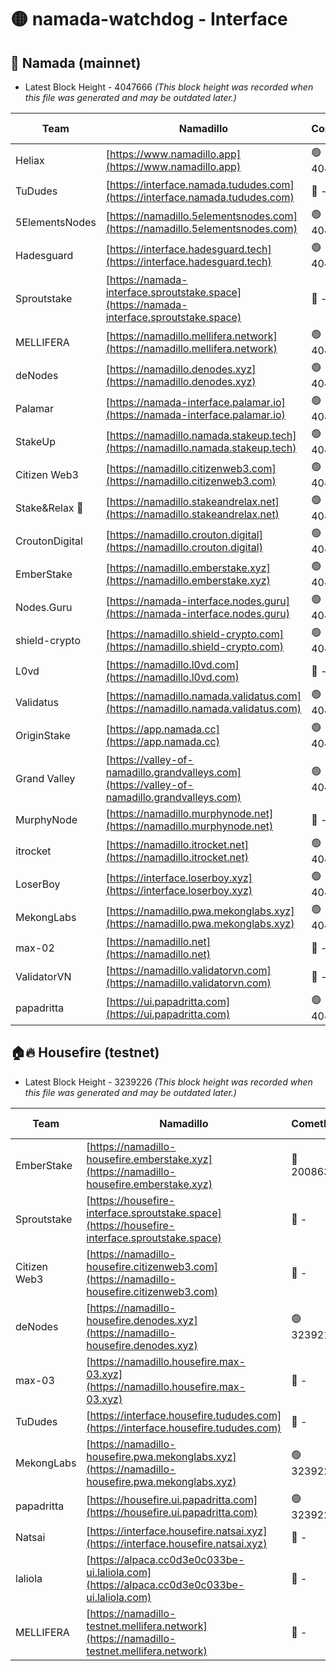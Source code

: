 # 🟡 namada-watchdog - Interface

## 🚀 Namada (mainnet)
- Latest Block Height - 4047666 *(This block height was recorded when this file was generated and may be outdated later.)*

| Team | Namadillo | CometBFT | Indexer | MASP Indexer |
|-|-|-|-|-|
| Heliax | [https://www.namadillo.app](https://www.namadillo.app) | 🟢 4047615 | 🟢 4047615 | 🟡 4047456 |
| TuDudes | [https://interface.namada.tududes.com](https://interface.namada.tududes.com) | 🔴 - | 🔴 - | 🔴 - |
| 5ElementsNodes | [https://namadillo.5elementsnodes.com](https://namadillo.5elementsnodes.com) | 🟢 4047621 | 🟢 4047620 | 🟡 4047456 |
| Hadesguard | [https://interface.hadesguard.tech](https://interface.hadesguard.tech) | 🟢 4047621 | 🔴 - | 🔴 - |
| Sproutstake | [https://namada-interface.sproutstake.space](https://namada-interface.sproutstake.space) | 🔴 - | 🔴 3738134 | 🔴 - |
| MELLIFERA | [https://namadillo.mellifera.network](https://namadillo.mellifera.network) | 🟢 4047636 | 🟢 4047636 | 🔴 3765769 |
| deNodes | [https://namadillo.denodes.xyz](https://namadillo.denodes.xyz) | 🟢 4047637 | 🟢 4047637 | 🟡 4047456 |
| Palamar | [https://namada-interface.palamar.io](https://namada-interface.palamar.io) | 🟢 4047638 | 🟢 4047637 | 🟡 4047456 |
| StakeUp | [https://namadillo.namada.stakeup.tech](https://namadillo.namada.stakeup.tech) | 🟢 4047638 | 🟢 4047638 | 🟡 4047456 |
| Citizen Web3 | [https://namadillo.citizenweb3.com](https://namadillo.citizenweb3.com) | 🟢 4047639 | 🔴 4007897 | 🔴 4007895 |
| Stake&Relax 🦥 | [https://namadillo.stakeandrelax.net](https://namadillo.stakeandrelax.net) | 🟢 4047639 | 🟢 4047639 | 🔴 3765769 |
| CroutonDigital | [https://namadillo.crouton.digital](https://namadillo.crouton.digital) | 🟢 4047640 | 🟢 4047640 | 🟡 4047456 |
| EmberStake | [https://namadillo.emberstake.xyz](https://namadillo.emberstake.xyz) | 🟢 4047640 | 🟢 4047640 | 🟡 4047456 |
| Nodes.Guru | [https://namada-interface.nodes.guru](https://namada-interface.nodes.guru) | 🟢 4047641 | 🟢 4047641 | 🟡 4047456 |
| shield-crypto | [https://namadillo.shield-crypto.com](https://namadillo.shield-crypto.com) | 🟢 4047641 | 🟢 4047641 | 🟡 4047456 |
| L0vd | [https://namadillo.l0vd.com](https://namadillo.l0vd.com) | 🔴 - | 🔴 - | 🔴 - |
| Validatus | [https://namadillo.namada.validatus.com](https://namadillo.namada.validatus.com) | 🟢 4047644 | 🟢 4047644 | 🔴 3819812 |
| OriginStake | [https://app.namada.cc](https://app.namada.cc) | 🟢 4047645 | 🔴 - | 🔴 - |
| Grand Valley | [https://valley-of-namadillo.grandvalleys.com](https://valley-of-namadillo.grandvalleys.com) | 🟢 4047657 | 🟢 4047657 | 🟡 4047456 |
| MurphyNode | [https://namadillo.murphynode.net](https://namadillo.murphynode.net) | 🔴 - | 🔴 - | 🔴 - |
| itrocket | [https://namadillo.itrocket.net](https://namadillo.itrocket.net) | 🟢 4047659 | 🟢 4047659 | 🟡 4047456 |
| LoserBoy | [https://interface.loserboy.xyz](https://interface.loserboy.xyz) | 🟢 4047660 | 🟢 4047660 | 🟡 4047456 |
| MekongLabs | [https://namadillo.pwa.mekonglabs.xyz](https://namadillo.pwa.mekonglabs.xyz) | 🟢 4047660 | 🟢 4047660 | 🟡 4047456 |
| max-02 | [https://namadillo.net](https://namadillo.net) | 🔴 - | 🔴 - | 🔴 - |
| ValidatorVN | [https://namadillo.validatorvn.com](https://namadillo.validatorvn.com) | 🔴 - | 🔴 - | 🔴 - |
| papadritta | [https://ui.papadritta.com](https://ui.papadritta.com) | 🟢 4047666 | 🟢 4047666 | 🟢 4047665 |

## 🏠🔥 Housefire (testnet)
- Latest Block Height - 3239226 *(This block height was recorded when this file was generated and may be outdated later.)*

| Team | Namadillo | CometBFT | Indexer | MASP Indexer |
|-|-|-|-|-|
| EmberStake | [https://namadillo-housefire.emberstake.xyz](https://namadillo-housefire.emberstake.xyz) | 🔴 2008636 | 🔴 - | 🔴 - |
| Sproutstake | [https://housefire-interface.sproutstake.space](https://housefire-interface.sproutstake.space) | 🔴 - | 🔴 - | 🔴 - |
| Citizen Web3 | [https://namadillo-housefire.citizenweb3.com](https://namadillo-housefire.citizenweb3.com) | 🔴 - | 🔴 - | 🔴 - |
| deNodes | [https://namadillo-housefire.denodes.xyz](https://namadillo-housefire.denodes.xyz) | 🟢 3239215 | 🟢 3239215 | 🔴 3231566 |
| max-03 | [https://namadillo.housefire.max-03.xyz](https://namadillo.housefire.max-03.xyz) | 🔴 - | 🔴 - | 🔴 - |
| TuDudes | [https://interface.housefire.tududes.com](https://interface.housefire.tududes.com) | 🔴 - | 🔴 - | 🔴 - |
| MekongLabs | [https://namadillo-housefire.pwa.mekonglabs.xyz](https://namadillo-housefire.pwa.mekonglabs.xyz) | 🟢 3239225 | 🟢 3239225 | 🔴 3231566 |
| papadritta | [https://housefire.ui.papadritta.com](https://housefire.ui.papadritta.com) | 🟢 3239226 | 🟢 3239226 | 🔴 3237574 |
| Natsai | [https://interface.housefire.natsai.xyz](https://interface.housefire.natsai.xyz) | 🔴 - | 🔴 - | 🔴 - |
| laliola | [https://alpaca.cc0d3e0c033be-ui.laliola.com](https://alpaca.cc0d3e0c033be-ui.laliola.com) | 🔴 - | 🔴 - | 🔴 - |
| MELLIFERA | [https://namadillo-testnet.mellifera.network](https://namadillo-testnet.mellifera.network) | 🔴 - | 🔴 2778001 | 🔴 2607259 |

